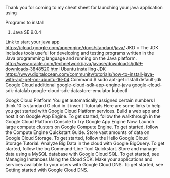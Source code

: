 Thank you for coming to my cheat sheet for launching your java application using


Programs to install

1. Java SE 9.0.4


Link to start your java app
https://cloud.google.com/appengine/docs/standard/java/
JKD = The JDK includes tools useful for developing and testing programs written in the Java programming language and running on the Java platform.
http://www.oracle.com/technetwork/java/javase/downloads/jdk9-downloads-3848520.html
Ubuntu installing JDK
https://www.digitalocean.com/community/tutorials/how-to-install-java-with-apt-get-on-ubuntu-16-04
Command
$ sudo apt-get install default-jdk
Google Cloud additional
google-cloud-sdk-app-engine-java
google-cloud-sdk-datalab
google-cloud-sdk-datastore-emulator
kubectl


Googk Cloud Platform
You get automatically assigned certain numbers
I think 10 is standard
G clud in it
inser t
Tutorials
Here are some links to help you get started with Google Cloud Platform services.
Build a web app and host it on Google App Engine.
To get started, follow the walkthrough in the Google Cloud Platform Console to Try Google App Engine Now.
Launch large compute clusters on Google Compute Engine.
To get started, follow the Compute Engine Quickstart Guide.
Store vast amounts of data on Google Cloud Storage.
To get started, follow the Hello Google Cloud Storage Tutorial.
Analyze Big Data in the cloud with Google BigQuery.
To get started, follow the bq Command-Line Tool Quickstart.
Store and manage data using a MySQL database with Google Cloud SQL.
To get started, see Managing Instances Using the Cloud SDK.
Make your applications and services available to your users with Google Cloud DNS.
To get started, see Getting started with Google Cloud DNS.
